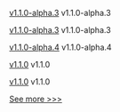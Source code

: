 
[v1.1.0-alpha.3](https://github.com/hyperledger/firefly/releases/tag/v1.1.0-alpha.3) v1.1.0-alpha.3

[v1.1.0-alpha.3](https://github.com/hyperledger/firefly-ui/releases/tag/v1.1.0-alpha.3) v1.1.0-alpha.3

[v1.1.0-alpha.4](https://github.com/hyperledger/firefly-cli/releases/tag/v1.1.0-alpha.4) v1.1.0-alpha.4

[v1.1.0](https://github.com/hyperledger/firefly-common/releases/tag/v1.1.0) v1.1.0

[v1.1.0](https://github.com/hyperledger/firefly-tokens-erc1155/releases/tag/v1.1.0) v1.1.0


[See more >>>](https://start-here.hyperledger.org/releases)
